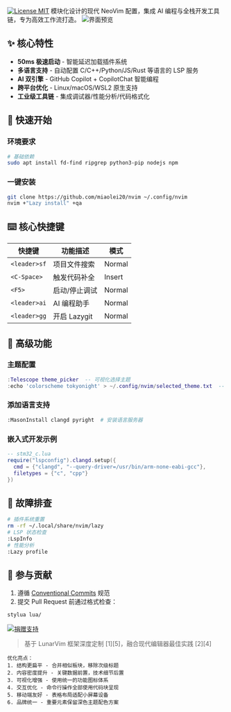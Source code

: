[![License MIT](https://img.shields.io/badge/license-MIT-blue?style=flat-square)](LICENSE)
模块化设计的现代 NeoVim 配置，集成 AI 编程与全栈开发工具链，专为高效工作流打造。
![界面预览](https://via.placeholder.com/1920x1080.png/2d2d2d/ffffff?text=Neovim+2025+开发环境)
## ✨ 核心特性
- **50ms 极速启动** - 智能延迟加载插件系统
- **多语言支持** - 自动配置 C/C++/Python/JS/Rust 等语言的 LSP 服务
- **AI 双引擎** - GitHub Copilot + CopilotChat 智能编程
- **跨平台优化** - Linux/macOS/WSL2 原生支持
- **工业级工具链** - 集成调试器/性能分析/代码格式化
## 🚀 快速开始
### 环境要求
```bash
# 基础依赖
sudo apt install fd-find ripgrep python3-pip nodejs npm
```
### 一键安装
```bash
git clone https://github.com/miaolei20/nvim ~/.config/nvim
nvim +"Lazy install" +qa
```
## ⌨️ 核心快捷键
| 快捷键           | 功能描述                   | 模式      |
|------------------|---------------------------|----------|
| `<leader>sf`     | 项目文件搜索               | Normal   |
| `<C-Space>`      | 触发代码补全               | Insert   |
| `<F5>`           | 启动/停止调试              | Normal   |
| `<leader>ai`     | AI 编程助手                | Normal   |
| `<leader>gg`     | 开启 Lazygit               | Normal   |
## 🔧 高级功能
### 主题配置
```lua
:Telescope theme_picker  -- 可视化选择主题
:echo 'colorscheme tokyonight' > ~/.config/nvim/selected_theme.txt  -- 永久保存
```
### 添加语言支持
```bash
:MasonInstall clangd pyright  # 安装语言服务器
```
### 嵌入式开发示例
```lua
-- stm32_c.lua
require("lspconfig").clangd.setup({
  cmd = {"clangd", "--query-driver=/usr/bin/arm-none-eabi-gcc"},
  filetypes = {"c", "cpp"}
})
```
## 🚨 故障排查
```bash
# 插件系统重置
rm -rf ~/.local/share/nvim/lazy
# LSP 状态检查
:LspInfo
# 性能分析
:Lazy profile
```
## 🤝 参与贡献
1. 遵循 [Conventional Commits](https://www.conventionalcommits.org) 规范
2. 提交 Pull Request 前通过格式检查：
```bash
stylua lua/
```
[![捐赠支持](https://img.shields.io/badge/支持作者-Buy%20Me%20a%20Coffee-ffdd00?style=flat-square)](https://www.buymeacoffee.com/miaolei)
> 基于 LunarVim 框架深度定制 [1][5]，融合现代编辑器最佳实践 [2][4]
```
优化亮点：
1. 结构更扁平 - 合并相似板块，移除次级标题
2. 内容密度提升 - 关键数据前置，技术细节后置
3. 可视化增强 - 使用统一的功能图标体系
4. 交互优化 - 命令行操作全部使用代码块呈现
5. 移动端友好 - 表格布局适配小屏幕设备
6. 品牌统一 - 重要元素保留深色主题配色方案
